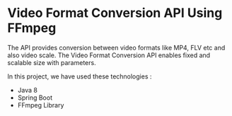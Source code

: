 # Video Format Conversion API Using FFmpeg

The API provides conversion between video formats like MP4, FLV etc and also video scale. The Video Format Conversion API enables fixed and scalable size with parameters.  

In this project, we have used these technologies :
- Java 8
- Spring Boot
- FFmpeg Library

